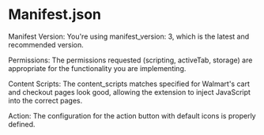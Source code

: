 # Manifest.json  


Manifest Version: You're using manifest_version: 3, which is the latest and recommended version.

Permissions: The permissions requested (scripting, activeTab, storage) are appropriate for the functionality you are implementing.

Content Scripts: The content_scripts matches specified for Walmart's cart and checkout pages look good, allowing the extension to inject JavaScript into the correct pages.

Action: The configuration for the action button with default icons is properly defined.